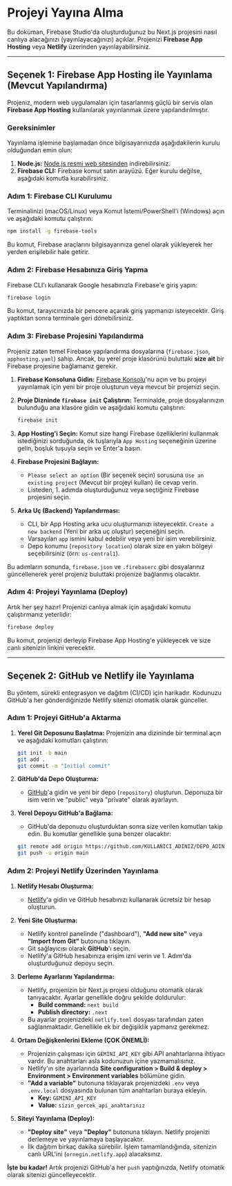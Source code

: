 # Projeyi Yayına Alma

Bu doküman, Firebase Studio'da oluşturduğunuz bu Next.js projesini nasıl canlıya alacağınızı (yayınlayacağınızı) açıklar. Projenizi **Firebase App Hosting** veya **Netlify** üzerinden yayınlayabilirsiniz.

---

## Seçenek 1: Firebase App Hosting ile Yayınlama (Mevcut Yapılandırma)

Projeniz, modern web uygulamaları için tasarlanmış güçlü bir servis olan **Firebase App Hosting** kullanılarak yayınlanmak üzere yapılandırılmıştır.

### Gereksinimler

Yayınlama işlemine başlamadan önce bilgisayarınızda aşağıdakilerin kurulu olduğundan emin olun:

1.  **Node.js:** [Node.js resmi web sitesinden](https://nodejs.org/) indirebilirsiniz.
2.  **Firebase CLI:** Firebase komut satırı arayüzü. Eğer kurulu değilse, aşağıdaki komutla kurabilirsiniz.

### Adım 1: Firebase CLI Kurulumu

Terminalinizi (macOS/Linux) veya Komut İstemi/PowerShell'i (Windows) açın ve aşağıdaki komutu çalıştırın:

```bash
npm install -g firebase-tools
```

Bu komut, Firebase araçlarını bilgisayarınıza genel olarak yükleyerek her yerden erişilebilir hale getirir.

### Adım 2: Firebase Hesabınıza Giriş Yapma

Firebase CLI'ı kullanarak Google hesabınızla Firebase'e giriş yapın:

```bash
firebase login
```

Bu komut, tarayıcınızda bir pencere açarak giriş yapmanızı isteyecektir. Giriş yaptıktan sonra terminale geri dönebilirsiniz.

### Adım 3: Firebase Projesini Yapılandırma

Projeniz zaten temel Firebase yapılandırma dosyalarına (`firebase.json`, `apphosting.yaml`) sahip. Ancak, bu yerel proje klasörünü buluttaki **size ait** bir Firebase projesine bağlamanız gerekir.

1.  **Firebase Konsoluna Gidin:** [Firebase Konsolu](https://console.firebase.google.com/)'nu açın ve bu projeyi yayınlamak için yeni bir proje oluşturun veya mevcut bir projenizi seçin.

2.  **Proje Dizninde `firebase init` Çalıştırın:** Terminalde, proje dosyalarınızın bulunduğu ana klasöre gidin ve aşağıdaki komutu çalıştırın:

    ```bash
    firebase init
    ```

3.  **App Hosting'i Seçin:** Komut size hangi Firebase özelliklerini kullanmak istediğinizi sorduğunda, ok tuşlarıyla `App Hosting` seçeneğinin üzerine gelin, boşluk tuşuyla seçin ve Enter'a basın.

4.  **Firebase Projesini Bağlayın:**
    *   `Please select an option` (Bir seçenek seçin) sorusuna `Use an existing project` (Mevcut bir projeyi kullan) ile cevap verin.
    *   Listeden, 1. adımda oluşturduğunuz veya seçtiğiniz Firebase projesini seçin.

5.  **Arka Uç (Backend) Yapılandırması:**
    *   CLI, bir App Hosting arka ucu oluşturmanızı isteyecektir. `Create a new backend` (Yeni bir arka uç oluştur) seçeneğini seçin.
    *   Varsayılan `app` ismini kabul edebilir veya yeni bir isim verebilirsiniz.
    *   Depo konumu (`repository location`) olarak size en yakın bölgeyi seçebilirsiniz (örn: `us-central1`).

Bu adımların sonunda, `firebase.json` ve `.firebaserc` gibi dosyalarınız güncellenerek yerel projeniz buluttaki projenize bağlanmış olacaktır.

### Adım 4: Projeyi Yayınlama (Deploy)

Artık her şey hazır! Projenizi canlıya almak için aşağıdaki komutu çalıştırmanız yeterlidir:

```bash
firebase deploy
```

Bu komut, projenizi derleyip Firebase App Hosting'e yükleyecek ve size canlı sitenizin linkini verecektir.

---

## Seçenek 2: GitHub ve Netlify ile Yayınlama

Bu yöntem, sürekli entegrasyon ve dağıtım (CI/CD) için harikadır. Kodunuzu GitHub'a her gönderdiğinizde Netlify sitenizi otomatik olarak günceller.

### Adım 1: Projeyi GitHub'a Aktarma

1.  **Yerel Git Deposunu Başlatma:** Projenizin ana dizininde bir terminal açın ve aşağıdaki komutları çalıştırın:
    ```bash
    git init -b main
    git add .
    git commit -m "Initial commit"
    ```

2.  **GitHub'da Depo Oluşturma:**
    *   [GitHub](https://github.com/)'a gidin ve yeni bir depo (`repository`) oluşturun. Deponuza bir isim verin ve "public" veya "private" olarak ayarlayın.

3.  **Yerel Depoyu GitHub'a Bağlama:**
    *   GitHub'da deponuzu oluşturduktan sonra size verilen komutları takip edin. Bu komutlar genellikle şuna benzer olacaktır:
    ```bash
    git remote add origin https://github.com/KULLANICI_ADINIZ/DEPO_ADINIZ.git
    git push -u origin main
    ```

### Adım 2: Projeyi Netlify Üzerinden Yayınlama

1.  **Netlify Hesabı Oluşturma:**
    *   [Netlify](https://www.netlify.com/)'a gidin ve GitHub hesabınızı kullanarak ücretsiz bir hesap oluşturun.

2.  **Yeni Site Oluşturma:**
    *   Netlify kontrol panelinde ("dashboard"), **"Add new site"** veya **"Import from Git"** butonuna tıklayın.
    *   Git sağlayıcısı olarak **GitHub**'ı seçin.
    *   Netlify'a GitHub hesabınıza erişim izni verin ve 1. Adım'da oluşturduğunuz depoyu seçin.

3.  **Derleme Ayarlarını Yapılandırma:**
    *   Netlify, projenizin bir Next.js projesi olduğunu otomatik olarak tanıyacaktır. Ayarlar genellikle doğru şekilde doldurulur:
        *   **Build command:** `next build`
        *   **Publish directory:** `.next`
    *   Bu ayarlar projenizdeki `netlify.toml` dosyası tarafından zaten sağlanmaktadır. Genellikle ek bir değişiklik yapmanız gerekmez.

4.  **Ortam Değişkenlerini Ekleme (ÇOK ÖNEMLİ):**
    *   Projenizin çalışması için `GEMINI_API_KEY` gibi API anahtarlarına ihtiyacı vardır. Bu anahtarları asla kodunuzun içine yazmamalısınız.
    *   Netlify'ın site ayarlarında **Site configuration > Build & deploy > Environment > Environment variables** bölümüne gidin.
    *   **"Add a variable"** butonuna tıklayarak projenizdeki `.env` veya `.env.local` dosyasında bulunan tüm anahtarları buraya ekleyin.
        *   **Key:** `GEMINI_API_KEY`
        *   **Value:** `sizin_gercek_api_anahtarınız`

5.  **Siteyi Yayınlama (Deploy):**
    *   **"Deploy site"** veya **"Deploy"** butonuna tıklayın. Netlify projenizi derlemeye ve yayınlamaya başlayacaktır.
    *   İlk dağıtım birkaç dakika sürebilir. İşlem tamamlandığında, sitenizin canlı URL'ini (`ornegin.netlify.app`) alacaksınız.

**İşte bu kadar!** Artık projenizi GitHub'a her `push` yaptığınızda, Netlify otomatik olarak sitenizi güncelleyecektir.
